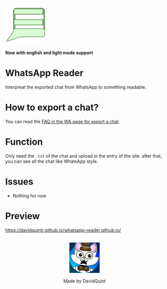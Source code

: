   <img src="assets/images/iconreader.png" alt = "wareader" width ="128px">

**Now with english and light mode support**
# WhatsApp Reader
Interpreat the exported chat from WhatsApp to something readable.

# How to export a chat?
You can read the [FAQ in the WA page for export a chat](https://faq.whatsapp.com/196737011380816/?helpref=uf_share).

# Function
Only need the `.txt` of the chat and upload in the entry of the site.
after that, you can see all the chat like WhatsApp style.

# Issues 
- Nothing for now

# Preview
https://davidquintr.github.io/whatsapp-reader.github.io/

<div align="center">
    <br>
    <img src="assets/images/davidquint.png" width="96">
    <p>Made by DavidQuint</p>
</div>
